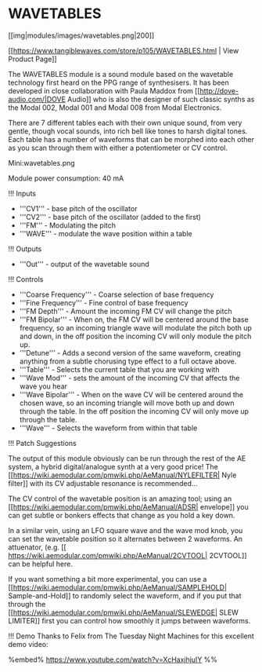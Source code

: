 # WAVETABLES
[[img|modules/images/wavetables.png|200]]

[[https://www.tangiblewaves.com/store/p105/WAVETABLES.html | View Product Page]]

The WAVETABLES module is a sound module based on the wavetable technology first heard on the PPG range of synthesisers. It has been developed in close collaboration with Paula Maddox from [[http://dove-audio.com/|DOVE Audio]] who is also the designer of such classic synths as the Modal 002, Modal 001 and Modal 008 from Modal Electronics.
 
There are 7 different tables each with their own unique sound, from very gentle, though vocal sounds, into rich bell like tones to harsh digital tones. Each table has a number of waveforms that can be morphed into each other as you scan through them with either a potentiometer or CV control.

Mini:wavetables.png

Module power consumption: 40 mA

!!! Inputs
* '''CV1''' - base pitch of the oscillator
* '''CV2''' - base pitch of the oscillator (added to the first)
* '''FM''' - Modulating the pitch
* '''WAVE''' - modulate the wave position within a table
 
!!! Outputs
* '''Out''' - output of the wavetable sound
 
!!! Controls
* '''Coarse Frequency''' - Coarse selection of base frequency
* '''Fine Frequency''' - Fine control of base frequency
* '''FM Depth''' - Amount the incoming FM CV will change the pitch
* '''FM Bipolar''' - When on, the FM CV will be centered around the base frequency, so an incoming triangle wave will modulate the pitch both up and down, in the off position the incoming CV will only module the pitch up.
* '''Detune''' - Adds a second version of the same waveform, creating anything from a subtle chorusing type effect to a full octave above.
* '''Table''' - Selects the current table that you are working with
* '''Wave Mod''' - sets the amount of the incoming CV that affects the wave you hear
* '''Wave Bipolar''' - When on the wave CV will be centered around the chosen wave, so an incoming triangle will move both up and down through the table. In the off position the incoming CV will only move up through the table.
* '''Wave''' - Selects the waveform from within that table
 
!!! Patch Suggestions

The output of this module obviously can be run through the rest of the AE system, a hybrid digital/analogue synth at a very good price!   The [[https://wiki.aemodular.com/pmwiki.php/AeManual/NYLEFILTER| Nyle filter]] with its CV adjustable resonance is recommended...

The CV control of the wavetable position is an amazing tool; using an [[https://wiki.aemodular.com/pmwiki.php/AeManual/ADSR| envelope]] you can get subtle or bonkers effects that change as you hold a key down. 

In a similar vein, using an LFO square wave and the wave mod knob, you can set the wavetable position so it alternates between 2 waveforms.  An attuenator, (e.g. [[ https://wiki.aemodular.com/pmwiki.php/AeManual/2CVTOOL| 2CVTOOL]] can be helpful here.

If you want something a bit more experimental, you can use a [[https://wiki.aemodular.com/pmwiki.php/AeManual/SAMPLEHOLD| Sample-and-Hold]] to randomly select the waveform, and if you put that through the [[https://wiki.aemodular.com/pmwiki.php/AeManual/SLEWEDGE| SLEW LIMITER]]  first  you can control how smoothly it jumps between waveforms. 

!!! Demo
Thanks to Felix from The Tuesday Night Machines for this excellent demo video:

%embed% https://www.youtube.com/watch?v=XcHaxjhjuIY %%
